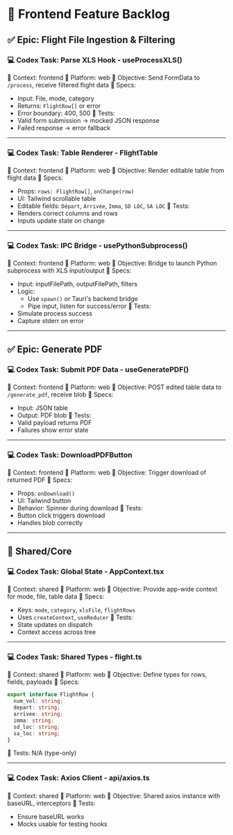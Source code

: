 # 🧩 Frontend Feature Backlog

## ✅ Epic: Flight File Ingestion & Filtering

### 💻 Codex Task: Parse XLS Hook - useProcessXLS()
🧭 Context: frontend
📁 Platform: web
🎯 Objective: Send FormData to `/process`, receive filtered flight data
🧩 Specs:
* Input: File, mode, category
* Returns: `FlightRow[]` or error
* Error boundary: 400, 500
🧪 Tests:
* Valid form submission → mocked JSON response
* Failed response → error fallback

--------------------------------

### 💻 Codex Task: Table Renderer - FlightTable
🧭 Context: frontend
📁 Platform: web
🎯 Objective: Render editable table from flight data
🧩 Specs:
* Props: `rows: FlightRow[]`, `onChange(row)`
* UI: Tailwind scrollable table
* Editable fields: `Départ`, `Arrivée`, `Imma`, `SD LOC`, `SA LOC`
🧪 Tests:
* Renders correct columns and rows
* Inputs update state on change

--------------------------------

### 💻 Codex Task: IPC Bridge - usePythonSubprocess()
🧭 Context: frontend
📁 Platform: web
🎯 Objective: Bridge to launch Python subprocess with XLS input/output
🧩 Specs:
* Input: inputFilePath, outputFilePath, filters
* Logic:
  * Use `spawn()` or Tauri's backend bridge
  * Pipe input, listen for success/error
🧪 Tests:
* Simulate process success
* Capture stderr on error

--------------------------------

## ✅ Epic: Generate PDF
### 💻 Codex Task: Submit PDF Data - useGeneratePDF()
🧭 Context: frontend
📁 Platform: web
🎯 Objective: POST edited table data to `/generate_pdf`, receive blob
🧩 Specs:
* Input: JSON table
* Output: PDF blob
🧪 Tests:
* Valid payload returns PDF
* Failures show error state

--------------------------------

### 💻 Codex Task: DownloadPDFButton
🧭 Context: frontend
📁 Platform: web
🎯 Objective: Trigger download of returned PDF
🧩 Specs:
* Props: `onDownload()`
* UI: Tailwind button
* Behavior: Spinner during download
🧪 Tests:
* Button click triggers download
* Handles blob correctly

--------------------------------

## 🧱 Shared/Core
### 💻 Codex Task: Global State - AppContext.tsx
🧭 Context: shared
📁 Platform: web
🎯 Objective: Provide app-wide context for mode, file, table data
🧩 Specs:
* Keys: `mode`, `category`, `xlsFile`, `flightRows`
* Uses `createContext`, `useReducer`
🧪 Tests:
* State updates on dispatch
* Context access across tree

--------------------------------

### 💻 Codex Task: Shared Types - flight.ts
🧭 Context: shared
📁 Platform: web
🎯 Objective: Define types for rows, fields, payloads
🧩 Specs:
```ts
export interface FlightRow {
  num_vol: string;
  depart: string;
  arrivee: string;
  imma: string;
  sd_loc: string;
  sa_loc: string;
}
```
🧪 Tests: N/A (type-only)

--------------------------------

### 💻 Codex Task: Axios Client - api/axios.ts
🧭 Context: shared
📁 Platform: web
🎯 Objective: Shared axios instance with baseURL, interceptors
🧪 Tests:
* Ensure baseURL works
* Mocks usable for testing hooks


